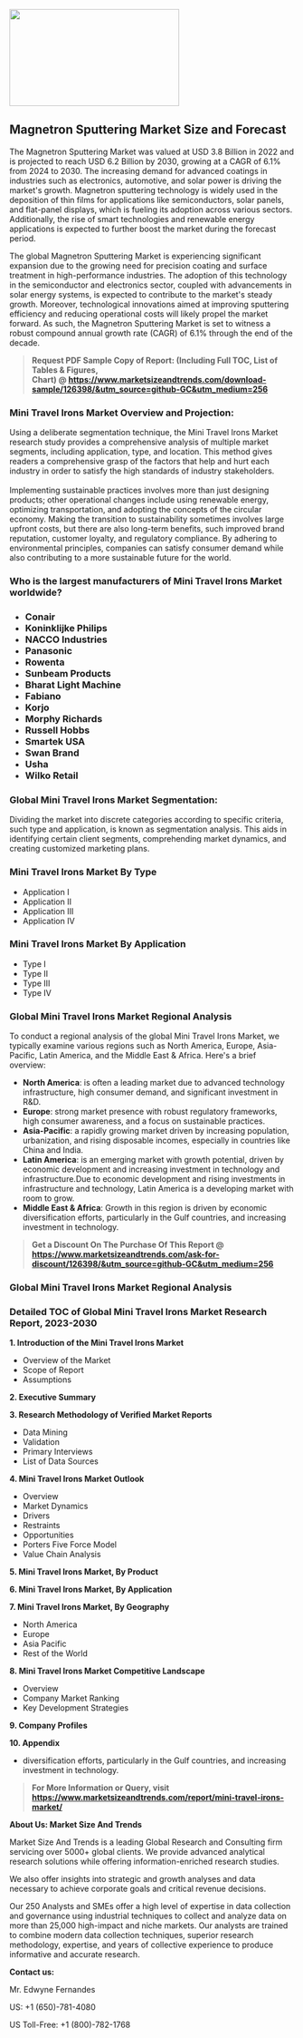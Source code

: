 <p><img class="alignnone size-medium wp-image-20088" src="https://ffe5etoiles.com/wp-content/uploads/2024/12/MST1-300x171.png" alt="" width="300" height="171" /></p><h2>Magnetron Sputtering Market Size and Forecast</h2><p>The Magnetron Sputtering Market was valued at USD 3.8 Billion in 2022 and is projected to reach USD 6.2 Billion by 2030, growing at a CAGR of 6.1% from 2024 to 2030. The increasing demand for advanced coatings in industries such as electronics, automotive, and solar power is driving the market's growth. Magnetron sputtering technology is widely used in the deposition of thin films for applications like semiconductors, solar panels, and flat-panel displays, which is fueling its adoption across various sectors. Additionally, the rise of smart technologies and renewable energy applications is expected to further boost the market during the forecast period.</p><p>The global Magnetron Sputtering Market is experiencing significant expansion due to the growing need for precision coating and surface treatment in high-performance industries. The adoption of this technology in the semiconductor and electronics sector, coupled with advancements in solar energy systems, is expected to contribute to the market's steady growth. Moreover, technological innovations aimed at improving sputtering efficiency and reducing operational costs will likely propel the market forward. As such, the Magnetron Sputtering Market is set to witness a robust compound annual growth rate (CAGR) of 6.1% through the end of the decade.</p></p><blockquote id="" class=""><strong>Request PDF Sample Copy of Report: (Including Full TOC, List of Tables &amp; Figures, Chart)&nbsp;@&nbsp;<strong><a href="https://www.marketsizeandtrends.com/download-sample/126398/&utm_source=github-GC&utm_medium=256" target="_blank">https://www.marketsizeandtrends.com/download-sample/126398/&utm_source=github-GC&utm_medium=256</a></strong></strong></blockquote><h3 id="" class="">Mini Travel Irons Market&nbsp;Overview and Projection:</h3><p id="" class="">Using a deliberate segmentation technique, the Mini Travel Irons Market research study provides a comprehensive analysis of multiple market segments, including application, type, and location. This method gives readers a comprehensive grasp of the factors that help and hurt each industry in order to satisfy the high standards of industry stakeholders. <br /> <br />Implementing sustainable practices involves more than just designing products; other operational changes include using renewable energy, optimizing transportation, and adopting the concepts of the circular economy. Making the transition to sustainability sometimes involves large upfront costs, but there are also long-term benefits, such improved brand reputation, customer loyalty, and regulatory compliance. By adhering to environmental principles, companies can satisfy consumer demand while also contributing to a more sustainable future for the world.</p><h3 id="" class="">Who is the largest manufacturers of&nbsp;Mini Travel Irons Market worldwide?</h3><h3 class=""><p><ul><li>Conair </li><li> Koninklijke Philips </li><li> NACCO Industries </li><li> Panasonic </li><li> Rowenta </li><li> Sunbeam Products </li><li> Bharat Light Machine </li><li> Fabiano </li><li> Korjo </li><li> Morphy Richards </li><li> Russell Hobbs </li><li> Smartek USA </li><li> Swan Brand </li><li> Usha </li><li> Wilko Retail</li></ul></p></h3><h3 id="" class="">Global&nbsp;Mini Travel Irons Market Segmentation:</h3><p id="" class="">Dividing the market into discrete categories according to specific criteria, such type and application, is known as segmentation analysis. This aids in identifying certain client segments, comprehending market dynamics, and creating customized marketing plans.</p><h3 id="" class="">Mini Travel Irons Market&nbsp;By Type</h3><p><p><ul><li>Application I</li><li> Application II</li><li> Application III</li><li> Application IV</p></li></ul></p></p><h3 id="" class="">Mini Travel Irons Market&nbsp;By Application</h3><p class=""><p><ul><li>Type I</li><li> Type II</li><li> Type III</li><li> Type IV</li></ul></p></p><h3 id="" class="">Global Mini Travel Irons Market Regional Analysis</h3><p id="" class="">To conduct a regional analysis of the global Mini Travel Irons Market, we typically examine various regions such as North America, Europe, Asia-Pacific, Latin America, and the Middle East &amp; Africa. Here's a brief overview:</p><ul><li><strong>North America</strong>: is often a leading market due to advanced technology infrastructure, high consumer demand, and significant investment in R&amp;D.</li><li><strong>Europe</strong>: strong market presence with robust regulatory frameworks, high consumer awareness, and a focus on sustainable practices.</li><li><strong>Asia-Pacific</strong>: a rapidly growing market driven by increasing population, urbanization, and rising disposable incomes, especially in countries like China and India.</li><li><strong>Latin America</strong>: is an emerging market with growth potential, driven by economic development and increasing investment in technology and infrastructure.Due to economic development and rising investments in infrastructure and technology, Latin America is a developing market with room to grow.</li><li><strong>Middle East &amp; Africa</strong>: Growth in this region is driven by economic diversification efforts, particularly in the Gulf countries, and increasing investment in technology.</li></ul><blockquote id="" class=""><strong>Get a Discount On The Purchase Of This Report @ <strong><a href="https://www.marketsizeandtrends.com/ask-for-discount/126398/&utm_source=github-GC&utm_medium=256" target="_blank">https://www.marketsizeandtrends.com/ask-for-discount/126398/&utm_source=github-GC&utm_medium=256</a></strong></strong></blockquote><h3 id="" class="">Global Mini Travel Irons Market Regional Analysis</h3><h3 id="" class="">Detailed TOC of Global Mini Travel Irons Market Research Report, 2023-2030</h3><p id="" class=""><strong>1. Introduction of the Mini Travel Irons Market</strong></p><ul><li>Overview of the Market</li><li>Scope of Report</li><li>Assumptions</li></ul><p id="" class=""><strong>2. Executive Summary</strong></p><p id="" class=""><strong>3. Research Methodology of Verified Market Reports</strong></p><ul><li>Data Mining</li><li>Validation</li><li>Primary Interviews</li><li>List of Data Sources</li></ul><p id="" class=""><strong>4. Mini Travel Irons Market Outlook</strong></p><ul><li>Overview</li><li>Market Dynamics</li><li>Drivers</li><li>Restraints</li><li>Opportunities</li><li>Porters Five Force Model</li><li>Value Chain Analysis</li></ul><p id="" class=""><strong>5. Mini Travel Irons Market, By Product</strong></p><p id="" class=""><strong>6. Mini Travel Irons Market, By Application</strong></p><p id="" class=""><strong>7. Mini Travel Irons Market, By Geography</strong></p><ul><li>North America</li><li>Europe</li><li>Asia Pacific</li><li>Rest of the World</li></ul><p id="" class=""><strong>8. Mini Travel Irons Market Competitive Landscape</strong></p><ul><li>Overview</li><li>Company Market Ranking</li><li>Key Development Strategies</li></ul><p id="" class=""><strong>9. Company Profiles</strong></p><p id="" class=""><strong>10. Appendix</strong></p><ul><li>diversification efforts, particularly in the Gulf countries, and increasing investment in technology.</li></ul><blockquote id="" class=""><strong>For More Information or Query, visit <strong><strong><a href="https://www.marketsizeandtrends.com/report/mini-travel-irons-market/" target="_blank">https://www.marketsizeandtrends.com/report/mini-travel-irons-market/</a></strong></strong></strong></blockquote><p id="" class=""><strong>About Us: Market Size And Trends</strong></p><p id="" class="">Market Size And Trends is a leading Global Research and Consulting firm servicing over 5000+ global clients. We provide advanced analytical research solutions while offering information-enriched research studies.</p><p id="" class="">We also offer insights into strategic and growth analyses and data necessary to achieve corporate goals and critical revenue decisions.</p><p id="" class="">Our 250 Analysts and SMEs offer a high level of expertise in data collection and governance using industrial techniques to collect and analyze data on more than 25,000 high-impact and niche markets. Our analysts are trained to combine modern data collection techniques, superior research methodology, expertise, and years of collective experience to produce informative and accurate research.</p><p id="" class=""><strong>Contact us:</strong></p><p id="" class="">Mr. Edwyne Fernandes</p><p id="" class="">US: +1 (650)-781-4080</p><p id="" class="">US Toll-Free: +1 (800)-782-1768</p>
